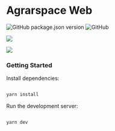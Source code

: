 # Agrarspace Web

![GitHub package.json version](https://img.shields.io/github/package-json/v/penhersky/agrarspace-api) ![GitHub](https://img.shields.io/github/license/penhersky/agrarspace-api)

![](https://storage.pixteller.com/designs/designs-images/2021-11-07/02/agrarspace-v1-1-6187c189b6c83.png)

![](https://cdn.pixabay.com/photo/2021/08/09/17/08/combine-harvester-6533855_960_720.jpg)

### Getting Started

Install dependencies:

```bash

yarn install

```

Run the development server:

```bash

yarn dev

```
